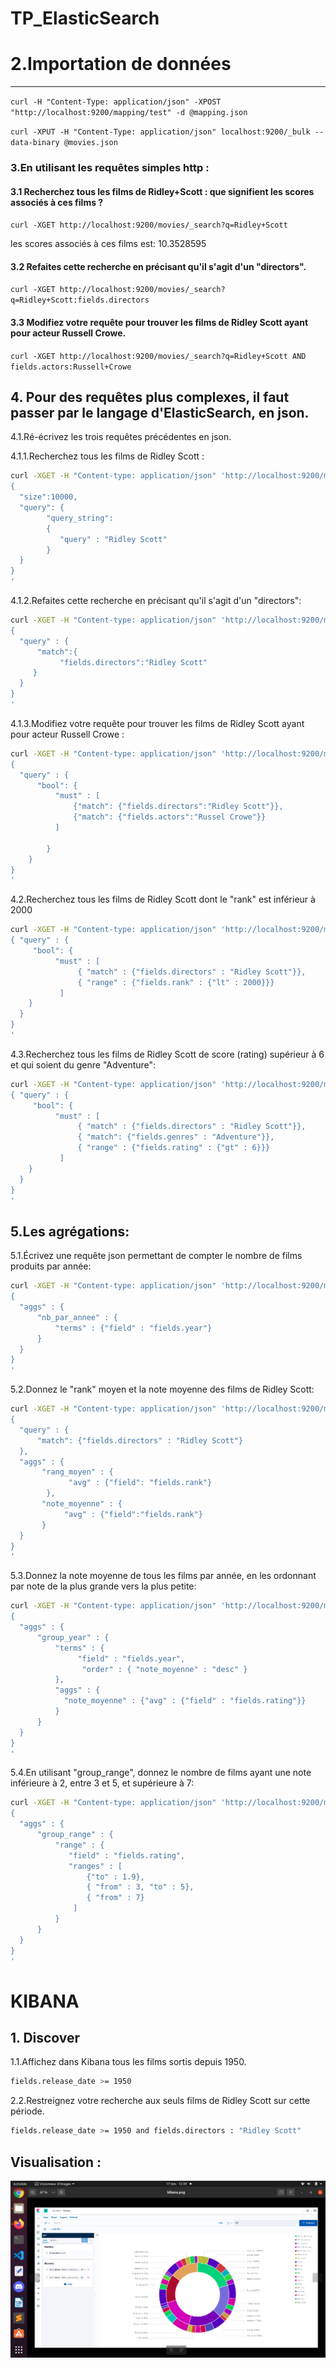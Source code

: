 # TP_ElasticSearch
# 2.Importation de données

----
```curl -H "Content-Type: application/json" -XPOST "http://localhost:9200/mapping/test" -d @mapping.json```

```curl -XPUT -H "Content-Type: application/json" localhost:9200/_bulk --data-binary @movies.json```

### 3.En utilisant les requêtes simples http : 

#### 3.1 Recherchez tous les films de Ridley+Scott : que signifient les scores associés à ces films ?

```curl -XGET http://localhost:9200/movies/_search?q=Ridley+Scott```

les scores associés à ces films est: 10.3528595

#### 3.2 Refaites cette recherche en précisant qu'il s'agit d'un "directors".
```curl -XGET http://localhost:9200/movies/_search?q=Ridley+Scott:fields.directors```

#### 3.3 Modifiez votre requête pour trouver les films de Ridley Scott ayant pour acteur Russell Crowe.

```curl -XGET http://localhost:9200/movies/_search?q=Ridley+Scott AND fields.actors:Russell+Crowe```


## 4. Pour des requêtes plus complexes, il faut passer par le langage d'ElasticSearch, en json. 

4.1.Ré-écrivez les trois requêtes précédentes en json.
 
4.1.1.Recherchez tous les films de Ridley Scott :
```sh
curl -XGET -H "Content-type: application/json" 'http://localhost:9200/movies/_search?pretty' -d '
{ 
  "size":10000,
  "query": {
        "query_string":
        {
           "query" : "Ridley Scott"
        }
  }
}
'
```
4.1.2.Refaites cette recherche en précisant qu'il s'agit d'un "directors":
```sh
curl -XGET -H "Content-type: application/json" 'http://localhost:9200/movies/_search?pretty' -d '
{ 
  "query" : {
      "match":{
           "fields.directors":"Ridley Scott"
     }
  }
}
'
```
4.1.3.Modifiez votre requête pour trouver les films de Ridley Scott ayant pour acteur Russell Crowe :
```sh
curl -XGET -H "Content-type: application/json" 'http://localhost:9200/movies/_search?pretty' -d '
{ 
  "query" : {
      "bool": {
          "must" : [
              {"match": {"fields.directors":"Ridley Scott"}},
              {"match": {"fields.actors":"Russel Crowe"}}
          ]

        }
    }
}
'
```
4.2.Recherchez tous les films de Ridley Scott dont le "rank" est inférieur à 2000
```sh
curl -XGET -H "Content-type: application/json" 'http://localhost:9200/movies/_search?pretty' -d '
{ "query" : {
     "bool": {
          "must" : [
               { "match" : {"fields.directors" : "Ridley Scott"}},
               { "range" : {"fields.rank" : {"lt" : 2000}}}
           ]
    }
  }
}
'
```
4.3.Recherchez tous les films de Ridley Scott de score (rating) supérieur à 6 et qui soient du genre "Adventure":
```sh
curl -XGET -H "Content-type: application/json" 'http://localhost:9200/movies/_search?pretty' -d '
{ "query" : {
     "bool": {
          "must" : [
               { "match" : {"fields.directors" : "Ridley Scott"}}, 
               { "match": {"fields.genres" : "Adventure"}},
               { "range" : {"fields.rating" : {"gt" : 6}}}
           ]
    }
  }
}
'
```
## 5.Les agrégations:

5.1.Écrivez une requête json permettant de compter le nombre de films produits par année:
```sh
curl -XGET -H "Content-type: application/json" 'http://localhost:9200/movies/_search?pretty' -d '
{ 
  "aggs" : {
      "nb_par_annee" : {
          "terms" : {"field" : "fields.year"}
      }
  }
}
'
```
5.2.Donnez le "rank" moyen et la note moyenne des films de Ridley Scott:
```sh
curl -XGET -H "Content-type: application/json" 'http://localhost:9200/movies/_search?pretty' -d '
{ 
  "query" : {
      "match": {"fields.directors" : "Ridley Scott"}
  },
  "aggs" : {
       "rang_moyen" : {
             "avg" : {"field": "fields.rank"}
        },
       "note_moyenne" : {
            "avg" : {"field":"fields.rank"}
       }
  }
}
'
```

5.3.Donnez la note moyenne de tous les films par année, en les ordonnant par note de la plus grande vers la plus petite:
```sh
curl -XGET -H "Content-type: application/json" 'http://localhost:9200/movies/_search?pretty' -d '
{ 
  "aggs" : {
      "group_year" : {
          "terms" : {
               "field" : "fields.year",
                "order" : { "note_moyenne" : "desc" }
          },
          "aggs" : {
            "note_moyenne" : {"avg" : {"field" : "fields.rating"}}
          }
      }
  }
}
'
```

5.4.En utilisant "group_range", donnez le nombre de films ayant une note inférieure à 2, entre 3 et 5, et supérieure à 7:
```sh
curl -XGET -H "Content-type: application/json" 'http://localhost:9200/movies/_search?pretty' -d '
{ 
  "aggs" : {
      "group_range" : {
          "range" : {
             "field" : "fields.rating",
             "ranges" : [
                 {"to" : 1.9},
                 { "from" : 3, "to" : 5},
                 { "from" : 7}
              ]
          }
      }
  }
}
'
```
# KIBANA 

## 1. Discover

1.1.Affichez dans Kibana tous les films sortis depuis 1950.
```sh
fields.release_date >= 1950
```

2.2.Restreignez votre recherche aux seuls films de Ridley Scott sur cette période.
```sh
fields.release_date >= 1950 and fields.directors : "Ridley Scott"
```

## Visualisation :

![Générer un "camembert" (régionalisation des exercices)](gi.png)

